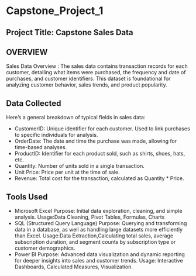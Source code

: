 # Capstone_Project_1
## Project Title: Capstone Sales Data

## OVERVIEW
Sales Data Overview : The sales data contains transaction records for each customer, detailing what items were purchased, the frequency and date of purchases, and customer identifiers. 
This dataset is foundational for analyzing customer behavior, sales trends, and product popularity.

## Data Collected
Here’s a general breakdown of typical fields in sales data:
- CustomerID: Unique identifier for each customer. Used to link purchases to specific individuals for analysis.
- OrderDate: The date and time the purchase was made, allowing for time-based analyses.
- ProductID: Identifier for each product sold, such as shirts, shoes, hats, etc.
- Quantity: Number of units sold in a single transaction.
- Unit Price: Price per unit at the time of sale.
- Revenue: Total cost for the transaction, calculated as Quantity * Price.

## Tools Used
- Microsoft Excel
    Purpose: Initial data exploration, cleaning, and simple analysis.
    Usage:Data Cleaning, Pivot Tables, Formulas, Charts
- SQL (Structured Query Language)
    Purpose: Querying and transforming data in a database, as well as handling large datasets more efficiently than Excel.
    Usage:Data Extraction,Calculating total sales, average subscription duration, and segment counts by subscription type or customer demographics.
- Power BI
    Purpose: Advanced data visualization and dynamic reporting for deeper insights into sales and customer trends.
    Usage: Interactive Dashboards, Calculated Measures, Visualization.


  
